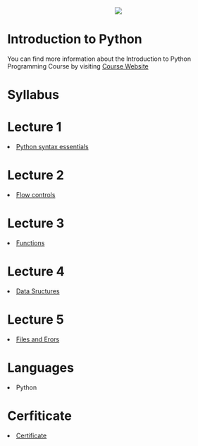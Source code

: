 <div align="center" dir="auto">
  <img src="https://github.com/globalaihub/introduction-to-machine-learning/raw/main/Decision%20Trees/img/logo.png" style="max-width: 100%;">
</div>

# Introduction to Python
<p dir="auto">You can find more information about the Introduction to Python Programming Course by visiting <a href="https://globalaihub.com/courses/introduction-to-python-turkish/" rel="nofollow">Course Website</a></p>

# Syllabus

# Lecture 1
<li><a href="https://github.com/jiyadkhan10/Introduction-to-Python/tree/main/Introduction%20to%20Python/1.%20Python%20syntax%20essentials"> Python syntax essentials </a></li>

# Lecture 2
<li><a href="https://github.com/jiyadkhan10/Introduction-to-Python/tree/main/Introduction%20to%20Python/2.%20Flow%20controls"> Flow controls </a></li>

# Lecture 3
<li><a href="https://github.com/jiyadkhan10/Introduction-to-Python/tree/main/Introduction%20to%20Python/3.%20Functions"> Functions </a></li>

# Lecture 4
<li><a href="https://github.com/jiyadkhan10/Introduction-to-Python/tree/main/Introduction%20to%20Python/4.%20Data%20structures"> Data Sructures </a></li>

# Lecture 5
<li><a href="https://github.com/jiyadkhan10/Introduction-to-Python/tree/main/Introduction%20to%20Python/5.%20Files%20and%20errors"> Files and Erors </a></li>

# Languages
<li> Python </li>

# Cerfiticate 

<li><a target="_blank" rel="noopener noreferrer" href="https://github.com/jiyadkhan10/Introduction-to-Python/blob/main/Certificate.pdf">Certificate</a></li>

